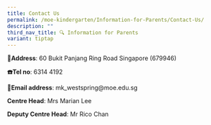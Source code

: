 ```yaml
---
title: Contact Us
permalink: /moe-kindergarten/Information-for-Parents/Contact-Us/
description: ""
third_nav_title: 🔍 Information for Parents
variant: tiptap
---
```

<p><strong>🏫Address</strong>: 60 Bukit Panjang Ring Road Singapore (679946)</p>
<p><strong>☎️Tel no</strong>: 6314 4192</p>
<p><strong>📧Email address</strong>: mk_westspring@moe.edu.sg</p>
<p></p>
<p><strong>Centre Head</strong>: Mrs Marian Lee</p>
<p><strong>Deputy Centre Head</strong>: Mr Rico Chan</p>